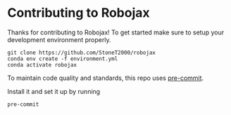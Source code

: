 # Contributing to Robojax

Thanks for contributing to Robojax! To get started make sure to setup your development environment properly.

```
git clone https://github.com/StoneT2000/robojax
conda env create -f environment.yml
conda activate robojax
```

To maintain code quality and standards, this repo uses [pre-commit](https://pre-commit.com/).

Install it and set it up by running
```
pre-commit
```